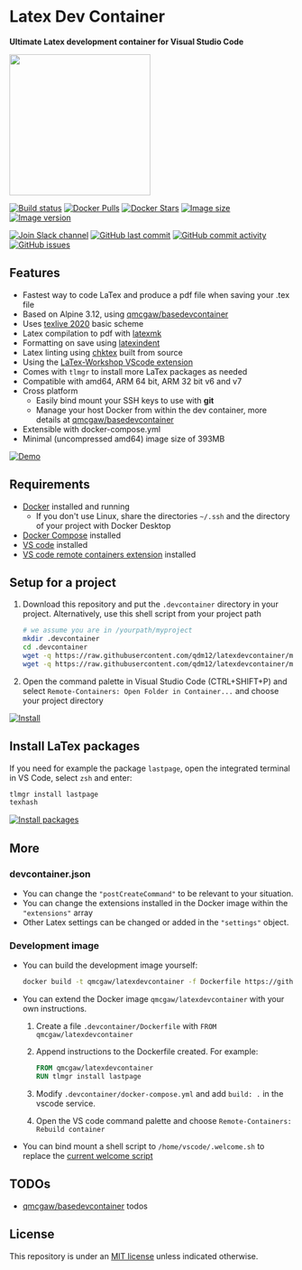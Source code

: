 # Latex Dev Container

**Ultimate Latex development container for Visual Studio Code**

<img height="250" src="https://raw.githubusercontent.com/qdm12/latexdevcontainer/master/title.svg?sanitize=true">

[![Build status](https://github.com/qdm12/latexdevcontainer/workflows/Buildx%20latest/badge.svg)](https://github.com/qdm12/latexdevcontainer/actions?query=workflow%3A%22Buildx+latest%22)
[![Docker Pulls](https://img.shields.io/docker/pulls/qmcgaw/latexdevcontainer.svg)](https://hub.docker.com/r/qmcgaw/latexdevcontainer)
[![Docker Stars](https://img.shields.io/docker/stars/qmcgaw/latexdevcontainer.svg)](https://hub.docker.com/r/qmcgaw/latexdevcontainer)
[![Image size](https://images.microbadger.com/badges/image/qmcgaw/latexdevcontainer.svg)](https://microbadger.com/images/qmcgaw/latexdevcontainer)
[![Image version](https://images.microbadger.com/badges/version/qmcgaw/latexdevcontainer.svg)](https://microbadger.com/images/qmcgaw/latexdevcontainer)

[![Join Slack channel](https://img.shields.io/badge/slack-@qdm12-yellow.svg?logo=slack)](https://join.slack.com/t/qdm12/shared_invite/enQtOTE0NjcxNTM1ODc5LTYyZmVlOTM3MGI4ZWU0YmJkMjUxNmQ4ODQ2OTAwYzMxMTlhY2Q1MWQyOWUyNjc2ODliNjFjMDUxNWNmNzk5MDk)
[![GitHub last commit](https://img.shields.io/github/last-commit/qdm12/latexdevcontainer.svg)](https://github.com/qdm12/latexdevcontainer/issues)
[![GitHub commit activity](https://img.shields.io/github/commit-activity/y/qdm12/latexdevcontainer.svg)](https://github.com/qdm12/latexdevcontainer/issues)
[![GitHub issues](https://img.shields.io/github/issues/qdm12/latexdevcontainer.svg)](https://github.com/qdm12/latexdevcontainer/issues)

## Features

- Fastest way to code LaTex and produce a pdf file when saving your .tex file
- Based on Alpine 3.12, using [qmcgaw/basedevcontainer](https://github.com/qdm12/basedevcontainer)
- Uses [texlive 2020](https://www.tug.org/texlive/acquire-netinstall.html) basic scheme
- Latex compilation to pdf with [latexmk](https://mg.readthedocs.io/latexmk.html)
- Formatting on save using [latexindent](https://github.com/cmhughes/latexindent.pl)
- Latex linting using [chktex](https://www.nongnu.org/chktex) built from source
- Using the [LaTex-Workshop VScode extension](https://github.com/James-Yu/LaTeX-Workshop)
- Comes with `tlmgr` to install more LaTex packages as needed
- Compatible with amd64, ARM 64 bit, ARM 32 bit v6 and v7
- Cross platform
    - Easily bind mount your SSH keys to use with **git**
    - Manage your host Docker from within the dev container, more details at [qmcgaw/basedevcontainer](https://github.com/qdm12/basedevcontainer#features)
- Extensible with docker-compose.yml
- Minimal (uncompressed amd64) image size of 393MB

[![Demo](https://i.imgur.com/4jFRIql.gif)](https://github.com/qdm12/latexdevcontainer)

## Requirements

- [Docker](https://www.docker.com/products/docker-desktop) installed and running
    - If you don't use Linux, share the directories `~/.ssh` and the directory of your project with Docker Desktop
- [Docker Compose](https://docs.docker.com/compose/install/) installed
- [VS code](https://code.visualstudio.com/download) installed
- [VS code remote containers extension](https://marketplace.visualstudio.com/items?itemName=ms-vscode-remote.remote-containers) installed

## Setup for a project

1. Download this repository and put the `.devcontainer` directory in your project.
   Alternatively, use this shell script from your project path

    ```sh
    # we assume you are in /yourpath/myproject
    mkdir .devcontainer
    cd .devcontainer
    wget -q https://raw.githubusercontent.com/qdm12/latexdevcontainer/master/.devcontainer/devcontainer.json
    wget -q https://raw.githubusercontent.com/qdm12/latexdevcontainer/master/.devcontainer/docker-compose.yml
    ```

1. Open the command palette in Visual Studio Code (CTRL+SHIFT+P) and select `Remote-Containers: Open Folder in Container...` and choose your project directory

[![Install](https://i.imgur.com/1NJHIbH.gif)](https://github.com/qdm12/latexdevcontainer#setup-for-a-project)

## Install LaTex packages

If you need for example the package `lastpage`, open the integrated terminal in VS Code, select `zsh` and enter:

```sh
tlmgr install lastpage
texhash
```

[![Install packages](https://i.imgur.com/mBM2NYB.gif)](https://github.com/qdm12/latexdevcontainer#install-latex-packages)

## More

### devcontainer.json

- You can change the `"postCreateCommand"` to be relevant to your situation.
- You can change the extensions installed in the Docker image within the `"extensions"` array
- Other Latex settings can be changed or added in the `"settings"` object.

### Development image

- You can build the development image yourself:

    ```sh
    docker build -t qmcgaw/latexdevcontainer -f Dockerfile https://github.com/qdm12/latexdevcontainer.git
    ```

- You can extend the Docker image `qmcgaw/latexdevcontainer` with your own instructions.

    1. Create a file `.devcontainer/Dockerfile` with `FROM qmcgaw/latexdevcontainer`
    1. Append instructions to the Dockerfile created. For example:

        ```Dockerfile
        FROM qmcgaw/latexdevcontainer
        RUN tlmgr install lastpage
        ```

    1. Modify `.devcontainer/docker-compose.yml` and add `build: .` in the vscode service.
    1. Open the VS code command palette and choose `Remote-Containers: Rebuild container`

- You can bind mount a shell script to `/home/vscode/.welcome.sh` to replace the [current welcome script](shell/.welcome.sh)

## TODOs

- [qmcgaw/basedevcontainer](https://github.com/qdm12/basedevcontainer) todos

## License

This repository is under an [MIT license](https://github.com/qdm12/latexdevcontainer/master/LICENSE) unless indicated otherwise.
